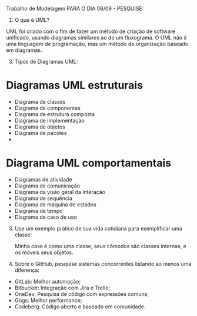 Trabalho de Modelagem
PARA O DIA 06/09 - PESQUISE:

1. O que é UML?
   
UML foi criado com o fim de fazer um método de criação de software unificado, usando diagramas similares ao de um fluxograma. O UML não é uma linguagem de programação, mas um método de organização baseado em diagramas.

3. Tipos de Diagramas UML:
   
# Diagramas UML estruturais
- Diagrama de classes
- Diagrama de componentes
- Diagrama de estrutura composta
- Diagrama de implementação
- Diagrama de objetos
- Diagrama de pacotes
- 
# Diagrama UML comportamentais
- Diagramas de atividade
- Diagrama de comunicação
- Diagrama da visão geral da interação
- Diagrama de sequência
- Diagrama de máquina de estados
- Diagrama de tempo
- Diagrama de caso de uso

3. Use um exemplo prático de sua vida cotidiana para exemplificar uma classe:
   
   Minha casa é como uma classe, seus cômodos são classes internas, e os móveis seus objetos.

4. Sobre o GitHub, pesquise sistemas concorrentes listando ao menos uma diferença:
   
- GitLab: Melhor automação;
- Bitbucket: Integração com Jira e Trello;
- OneDev: Pesquisa de código com expressões comuns;
- Gogs: Melhor performance;
- Codeberg: Código aberto e baseado em comunidade.
